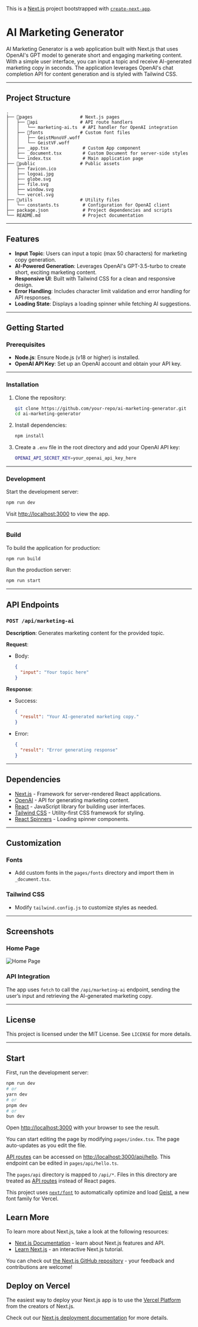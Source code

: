 This is a [Next.js](https://nextjs.org) project bootstrapped with [`create-next-app`](https://nextjs.org/docs/pages/api-reference/create-next-app).

# AI Marketing Generator

AI Marketing Generator is a web application built with Next.js that uses OpenAI's GPT model to generate short and engaging marketing content. With a simple user interface, you can input a topic and receive AI-generated marketing copy in seconds. The application leverages OpenAI's chat completion API for content generation and is styled with Tailwind CSS.

---

## Project Structure

```
.
├── 📁pages                  # Next.js pages
│   ├── 📁api                # API route handlers
│   │   └── marketing-ai.ts  # API handler for OpenAI integration
│   ├── 📁fonts              # Custom font files
│   │   ├── GeistMonoVF.woff
│   │   └── GeistVF.woff
│   ├── _app.tsx             # Custom App component
│   ├── _document.tsx        # Custom Document for server-side styles
│   └── index.tsx            # Main application page
├── 📁public                 # Public assets
│   ├── favicon.ico
│   ├── logoai.jpg
│   ├── globe.svg
│   ├── file.svg
│   ├── window.svg
│   └── vercel.svg
├── 📁utils                  # Utility files
│   └── constants.ts         # Configuration for OpenAI client
├── package.json             # Project dependencies and scripts
└── README.md                # Project documentation
```

---

## Features

- **Input Topic**: Users can input a topic (max 50 characters) for marketing copy generation.
- **AI-Powered Generation**: Leverages OpenAI's GPT-3.5-turbo to create short, exciting marketing content.
- **Responsive UI**: Built with Tailwind CSS for a clean and responsive design.
- **Error Handling**: Includes character limit validation and error handling for API responses.
- **Loading State**: Displays a loading spinner while fetching AI suggestions.

---

## Getting Started

### Prerequisites

- **Node.js**: Ensure Node.js (v18 or higher) is installed.
- **OpenAI API Key**: Set up an OpenAI account and obtain your API key.

---

### Installation

1. Clone the repository:

   ```bash
   git clone https://github.com/your-repo/ai-marketing-generator.git
   cd ai-marketing-generator
   ```

2. Install dependencies:

   ```bash
   npm install
   ```

3. Create a `.env` file in the root directory and add your OpenAI API key:

   ```bash
   OPENAI_API_SECRET_KEY=your_openai_api_key_here
   ```

---

### Development

Start the development server:

```bash
npm run dev
```

Visit [http://localhost:3000](http://localhost:3000) to view the app.

---

### Build

To build the application for production:

```bash
npm run build
```

Run the production server:

```bash
npm run start
```

---

## API Endpoints

### `POST /api/marketing-ai`

**Description**: Generates marketing content for the provided topic.

**Request**:

- Body:
  ```json
  {
    "input": "Your topic here"
  }
  ```

**Response**:

- Success:

  ```json
  {
    "result": "Your AI-generated marketing copy."
  }
  ```

- Error:
  ```json
  {
    "result": "Error generating response"
  }
  ```

---

## Dependencies

- [Next.js](https://nextjs.org/) - Framework for server-rendered React applications.
- [OpenAI](https://openai.com/) - API for generating marketing content.
- [React](https://reactjs.org/) - JavaScript library for building user interfaces.
- [Tailwind CSS](https://tailwindcss.com/) - Utility-first CSS framework for styling.
- [React Spinners](https://www.npmjs.com/package/react-spinners) - Loading spinner components.

---

## Customization

### Fonts

- Add custom fonts in the `pages/fonts` directory and import them in `_document.tsx`.

### Tailwind CSS

- Modify `tailwind.config.js` to customize styles as needed.

---

## Screenshots

### Home Page

![Home Page](public/logoai.jpg)

### API Integration

The app uses `fetch` to call the `/api/marketing-ai` endpoint, sending the user’s input and retrieving the AI-generated marketing copy.

---

## License

This project is licensed under the MIT License. See `LICENSE` for more details.

---

## Start

First, run the development server:

```bash
npm run dev
# or
yarn dev
# or
pnpm dev
# or
bun dev
```

Open [http://localhost:3000](http://localhost:3000) with your browser to see the result.

You can start editing the page by modifying `pages/index.tsx`. The page auto-updates as you edit the file.

[API routes](https://nextjs.org/docs/pages/building-your-application/routing/api-routes) can be accessed on [http://localhost:3000/api/hello](http://localhost:3000/api/hello). This endpoint can be edited in `pages/api/hello.ts`.

The `pages/api` directory is mapped to `/api/*`. Files in this directory are treated as [API routes](https://nextjs.org/docs/pages/building-your-application/routing/api-routes) instead of React pages.

This project uses [`next/font`](https://nextjs.org/docs/pages/building-your-application/optimizing/fonts) to automatically optimize and load [Geist](https://vercel.com/font), a new font family for Vercel.

## Learn More

To learn more about Next.js, take a look at the following resources:

- [Next.js Documentation](https://nextjs.org/docs) - learn about Next.js features and API.
- [Learn Next.js](https://nextjs.org/learn-pages-router) - an interactive Next.js tutorial.

You can check out [the Next.js GitHub repository](https://github.com/vercel/next.js) - your feedback and contributions are welcome!

## Deploy on Vercel

The easiest way to deploy your Next.js app is to use the [Vercel Platform](https://vercel.com/new?utm_medium=default-template&filter=next.js&utm_source=create-next-app&utm_campaign=create-next-app-readme) from the creators of Next.js.

Check out our [Next.js deployment documentation](https://nextjs.org/docs/pages/building-your-application/deploying) for more details.
